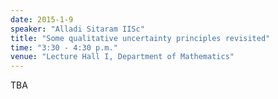 ```yaml
---
date: 2015-1-9
speaker: "Alladi Sitaram IISc"
title: "Some qualitative uncertainty principles revisited"
time: "3:30 - 4:30 p.m."
venue: "Lecture Hall I, Department of Mathematics"
---
```

TBA
